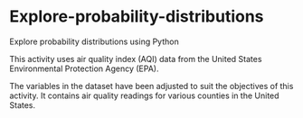 # Explore-probability-distributions
Explore probability distributions using Python

This activity uses air quality index (AQI) data from the United States Environmental Protection Agency (EPA).

The variables in the dataset have been adjusted to suit the objectives of this activity. It contains air quality readings for various counties in the United States. 

